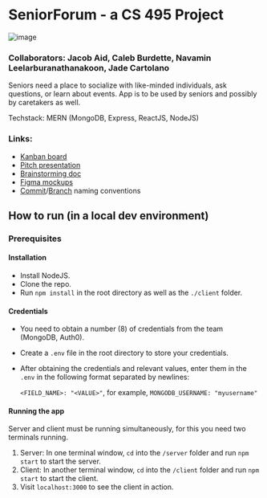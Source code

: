 # SeniorForum - a CS 495 Project

![image](https://github.com/kevinleey/SeniorForum/assets/55768372/26f36545-d110-4709-947d-f9ed0e7a6654)

### Collaborators: Jacob Aid, Caleb Burdette, Navamin Leelarburanathanakoon, Jade Cartolano

Seniors need a place to socialize with like-minded individuals, ask questions, or learn about events. App is to be used by seniors and possibly by caretakers as well.

Techstack: MERN (MongoDB, Express, ReactJS, NodeJS)

### Links:

- [Kanban board](https://trello.com/invite/b/hdwoN30o/ATTIdba27cd137d485b23d0aa044ce93184eCD0FE8D9/cs-495-kanban-board)
- [Pitch presentation](https://docs.google.com/presentation/d/1QS5a9HF5ync9hC1AEP0dQ1LnQmpf7cvBAOkL0lOAX88/edit#slide=id.g35f391192_029)
- [Brainstorming doc](https://docs.google.com/document/d/1zo7Y78hqRt5Y6DlvqzMewt8645pc6ixZ2LDVWqdc1c8/edit)
- [Figma mockups](https://www.figma.com/file/1MNb1uiDmYJ0lnBoh6EGTt/Figma-basics?type=design&node-id=601%3A10&mode=design&t=bobscEtjodvUaQMU-1)
- [Commit](https://www.conventionalcommits.org/en/v1.0.0/)/[Branch](https://medium.com/@abhay.pixolo/naming-conventions-for-git-branches-a-cheatsheet-8549feca2534) naming conventions

## How to run (in a local dev environment)

### Prerequisites

#### Installation

- Install NodeJS.
- Clone the repo.
- Run `npm install` in the root directory as well as the `./client` folder.

#### Credentials

- You need to obtain a number (8) of credentials from the team (MongoDB, Auth0).
- Create a `.env` file in the root directory to store your credentials.
- After obtaining the credentials and relevant values, enter them in the `.env` in the following format separated by newlines:

  `<FIELD_NAME>: "<VALUE>"`, for example, `MONGODB_USERNAME: "myusername"`

#### Running the app

Server and client must be running simultaneously, for this you need two terminals running.

1. Server: In one terminal window, `cd` into the `/server` folder and run `npm start` to start the server.
2. Client: In another terminal window, `cd` into the `/client` folder and run `npm start` to start the client.
3. Visit `localhost:3000` to see the client in action.
